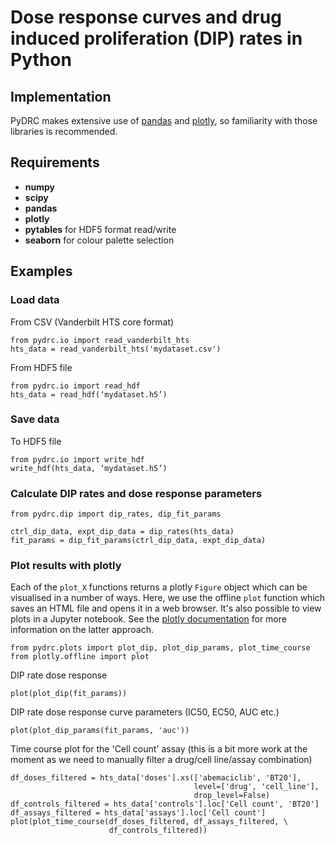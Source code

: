 # Dose response curves and drug induced proliferation (DIP) rates in Python

## Implementation

PyDRC makes extensive use of [pandas](http://pandas.pydata.org/) and 
[plotly](http://plot.ly/python/), so familiarity with those libraries is 
recommended.

## Requirements

 * **numpy**
 * **scipy**
 * **pandas**
 * **plotly**
 * **pytables** for HDF5 format read/write
 * **seaborn** for colour palette selection

## Examples

### Load data

From CSV (Vanderbilt HTS core format)
 
    from pydrc.io import read_vanderbilt_hts
    hts_data = read_vanderbilt_hts('mydataset.csv')

From HDF5 file

    from pydrc.io import read_hdf
    hts_data = read_hdf(‘mydataset.h5’)
    
### Save data

To HDF5 file

    from pydrc.io import write_hdf
    write_hdf(hts_data, ‘mydataset.h5’)
    
### Calculate DIP rates and dose response parameters

    from pydrc.dip import dip_rates, dip_fit_params
    
    ctrl_dip_data, expt_dip_data = dip_rates(hts_data)
    fit_params = dip_fit_params(ctrl_dip_data, expt_dip_data)
    
### Plot results with plotly

Each of the `plot_X` functions returns a plotly `Figure` object which can be
 visualised in a number of ways. Here, we use the offline `plot` function 
 which saves an HTML file and opens it in a web browser. It's also possible 
 to view plots in a Jupyter notebook. See the 
 [plotly documentation](https://plot.ly/python/offline/) for more 
 information on the latter approach. 

    from pydrc.plots import plot_dip, plot_dip_params, plot_time_course
    from plotly.offline import plot
    
DIP rate dose response

    plot(plot_dip(fit_params))
    
DIP rate dose response curve parameters (IC50, EC50, AUC etc.)

    plot(plot_dip_params(fit_params, 'auc'))
    
Time course plot for the 'Cell count' assay (this is a bit more work at the 
moment as we need to manually filter a drug/cell line/assay combination)

    df_doses_filtered = hts_data['doses'].xs(['abemaciclib', 'BT20'],
                                             level=['drug', 'cell_line'],
                                             drop_level=False)
    df_controls_filtered = hts_data['controls'].loc['Cell count', 'BT20']
    df_assays_filtered = hts_data['assays'].loc['Cell count']
    plot(plot_time_course(df_doses_filtered, df_assays_filtered, \ 
                          df_controls_filtered))
